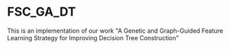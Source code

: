 # FSC_GA_DT
This is an implementation of our work "A Genetic and Graph-Guided Feature Learning Strategy for Improving Decision Tree Construction"

